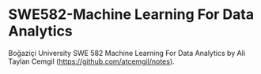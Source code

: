 # SWE582-Machine Learning For Data Analytics
Boğaziçi University SWE 582 Machine Learning For Data Analytics by Ali Taylan Cemgil (https://github.com/atcemgil/notes). 
